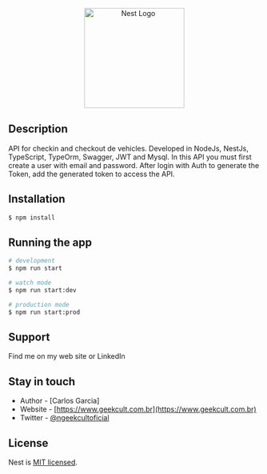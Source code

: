 <p align="center">
  <a href="http://nestjs.com/" target="blank"><img src="https://nestjs.com/img/logo-small.svg" width="200" alt="Nest Logo" /></a>
</p>

[circleci-image]: https://img.shields.io/circleci/build/github/nestjs/nest/master?token=abc123def456
[circleci-url]: https://circleci.com/gh/nestjs/nest

## Description

API for checkin and checkout de vehicles.
Developed in NodeJs, NestJs, TypeScript, TypeOrm, Swagger, JWT and Mysql.
In this API you must first create a user with email and password.
After login with Auth to generate the Token, add the generated token to access the API.

## Installation

```bash
$ npm install
```

## Running the app

```bash
# development
$ npm run start

# watch mode
$ npm run start:dev

# production mode
$ npm run start:prod
```

## Support

Find me on my web site or LinkedIn

## Stay in touch

- Author - [Carlos Garcia]
- Website - [https://www.geekcult.com.br](https://www.geekcult.com.br)
- Twitter - [@ngeekcultoficial](https://twitter.com/geekcultoficial)

## License

Nest is [MIT licensed](LICENSE).
